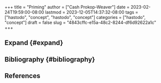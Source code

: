 +++
title = "Priming"
author = ["Cash Prokop-Weaver"]
date = 2023-02-24T19:59:00-08:00
lastmod = 2023-12-05T14:37:32-08:00
tags = ["hastodo", "concept", "hastodo", "concept"]
categories = ["hastodo", "concept"]
draft = false
slug = "4843cffc-e15a-48c2-8244-df6d92622a1c"
+++

## Expand {#expand}


## Bibliography {#bibliography}

## References

<style>.csl-entry{text-indent: -1.5em; margin-left: 1.5em;}</style><div class="csl-bib-body">
</div>
